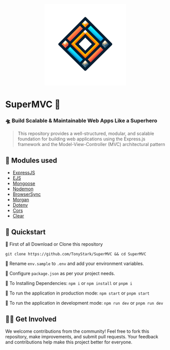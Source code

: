 <div align="center">
 <img alt="SuperMVC" src="https://raw.githubusercontent.com/TonyStark/SuperMVC/main/supermvc.png">
</div>


# SuperMVC 🚀
### 🛸 Build Scalable & Maintainable Web Apps Like a Superhero

> This repository provides a well-structured, modular, and scalable
> foundation for building web applications using the Express.js
> framework and the Model-View-Controller (MVC) architectural pattern

## 📁 Modules used

- [ExpressJS](https://expressjs.com/)
- [EJS](https://github.com/mde/ejs)
- [Mongoose](https://github.com/Automattic/mongoose)
- [Nodemon](https://github.com/remy/nodemon)
- [BrowserSync](https://github.com/Browsersync/browser-sync)
- [Morgan](https://github.com/expressjs/morgan)
- [Dotenv](https://github.com/motdotla/dotenv)
- [Cors](https://github.com/expressjs/cors)
- [Clear](https://github.com/bahamas10/node-clear)

## 🦾 Quickstart

🔹 First of all Download or Clone this repository

```
git clone https://github.com/TonyStark/SuperMVC && cd SuperMVC
```

🔹 Rename `env.sample` to `.env` and add your environment variables.

🔹 Configure `package.json`  as per your project needs.

🔹 To Installing Dependencies: `npm i` or `npm install` or `pnpm i`

🔹 To run the application in production mode: `npm start` or `pnpm start`

🔹 To run the application in development mode: `npm run dev` or `pnpm run dev`


## 🧑‍💻 Get Involved

We welcome contributions from the community! Feel free to fork this repository, make improvements, and submit pull requests. Your feedback and contributions help make this project better for everyone.


